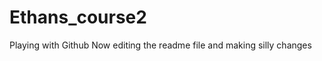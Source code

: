 Ethans_course2
==============

Playing with Github
Now editing the readme file and making silly changes
